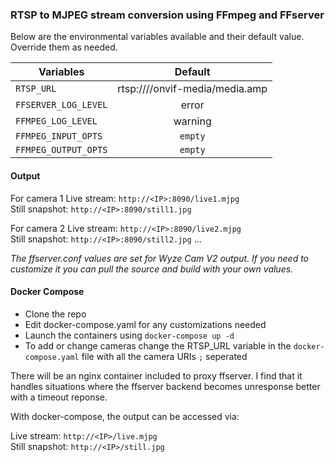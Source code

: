 ### RTSP to MJPEG stream conversion using FFmpeg and FFserver

Below are the environmental variables available and their default value. Override them as needed.

| Variables            | Default                                                      |
|----------------------|:------------------------------------------------------------:|
| `RTSP_URL`           | rtsp://<IP>//onvif-media/media.amp                           |
| `FFSERVER_LOG_LEVEL` | error                                                        |
| `FFMPEG_LOG_LEVEL`   | warning                                                      |
| `FFMPEG_INPUT_OPTS`  | `empty`                                                      |
| `FFMPEG_OUTPUT_OPTS` | `empty`                                                      |


#### Output

For camera 1
Live stream: `http://<IP>:8090/live1.mjpg`  
Still snapshot: `http://<IP>:8090/still1.jpg`

For camera 2
Live stream: `http://<IP>:8090/live2.mjpg`  
Still snapshot: `http://<IP>:8090/still2.jpg`
...

*The ffserver.conf values are set for Wyze Cam V2 output. If you need to customize it you can pull the source and build with your own values.*


#### Docker Compose

- Clone the repo
- Edit docker-compose.yaml for any customizations needed
- Launch the containers using `docker-compose up -d`
- To add or change cameras change the RTSP_URL variable in the `docker-compose.yaml` file with all the camera URIs `;` seperated

There will be an nginx container included to proxy ffserver. I find that it handles situations where the ffserver backend becomes unresponse better with a timeout reponse.

With docker-compose, the output can be accessed via:

Live stream: `http://<IP>/live.mjpg`   
Still snapshot: `http://<IP>/still.jpg`   
